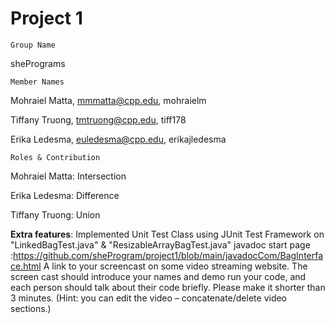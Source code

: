 # Project 1
 
    Group Name
shePrograms

    Member Names
Mohraiel Matta, mmmatta@cpp.edu, mohraielm

Tiffany Truong, tmtruong@cpp.edu, tiff178

Erika Ledesma, euledesma@cpp.edu, erikajledesma

    Roles & Contribution

Mohraiel Matta: Intersection

Erika Ledesma: Difference

Tiffany Truong: Union


**Extra features**: Implemented Unit Test Class using JUnit Test Framework on "LinkedBagTest.java" & "ResizableArrayBagTest.java" 
javadoc start page :https://github.com/sheProgram/project1/blob/main/javadocCom/BagInterface.html
A link to your screencast on some video streaming website. The screen cast should introduce your names and demo run your code, and each person should talk about their code briefly. Please make it shorter than 3 minutes. (Hint: you can edit the video – concatenate/delete video sections.)
